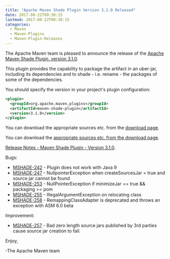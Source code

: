 ```yaml
---
title: "Apache Maven Shade Plugin Version 3.1.0 Released"
date: 2017-08-22T09:30:15
lastmod: 2017-08-22T09:30:15
categories:
  - Maven
  - Maven-Plugins
  - Maven-Plugin-Releases
---
```

The Apache Maven team is pleased to announce the release of the [Apache
Maven Shade Plugin, version 3.1.0](https://maven.apache.org/plugins/maven-shade-plugin/).

This plugin provides the capability to package the artifact in an uber-jar,
including its dependencies and to shade - i.e. rename - the packages of some of
the dependencies.

You should specify the version in your project's plugin configuration:

```xml
<plugin>
  <groupId>org.apache.maven.plugins</groupId>
  <artifactId>maven-shade-plugin</artifactId>
  <version>3.1.0</version>
</plugin>
```

You can download the appropriate sources etc. from the [download page](https://maven.apache.org/plugins/maven-shade-plugin/download.cgi).


<!-- more -->

You can download the [appropriate sources etc. from the download page](https://maven.apache.org/plugins/maven-shade-plugin/download.cgi).
 
[Release Notes - Maven Shade Plugin - Version 3.1.0](https://issues.apache.org/jira/secure/ReleaseNote.jspa?projectId=12317921&version=12331395).

Bugs:

 * [MSHADE-242](https://issues.apache.org/jira/browse/MSHADE-242) - Plugin does not work with Java 9
 * [MSHADE-247](https://issues.apache.org/jira/browse/MSHADE-247) - NullpointerException when createSourcesJar = true and source jar cannot be found
 * [MSHADE-253](https://issues.apache.org/jira/browse/MSHADE-253) - NullPointerException if minimizeJar == true && packaging == pom
 * [MSHADE-255](https://issues.apache.org/jira/browse/MSHADE-255) - IllegalArgumentException on relocating class
 * [MSHADE-258](https://issues.apache.org/jira/browse/MSHADE-258) - RemappingClassAdapter is deprecated and throws an exception with ASM 6.0 beta

Improvement:

 * [MSHADE-257](https://issues.apache.org/jira/browse/MSHADE-257) - Bad zero length source jars published by 3rd parties cause source jar creation to fail.


Enjoy,

-The Apache Maven team

